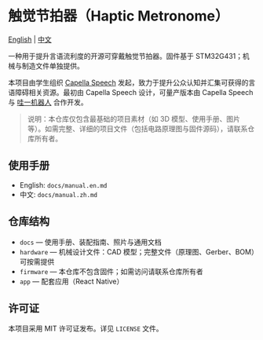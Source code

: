 # 触觉节拍器（Haptic Metronome）

[English](README.md) | [中文](README.zh.md)

一种用于提升言语流利度的开源可穿戴触觉节拍器。固件基于 STM32G431；机械与制造文件单独提供。

本项目由学生组织 [Capella Speech](https://capella-speech.org) 发起，致力于提升公众认知并汇集可获得的言语障碍相关资源。最初由 Capella Speech 设计，可量产版本由 Capella Speech 与 [哇一机器人](https://wayi-edu.com/) 合作开发。

> 说明：本仓库仅包含最基础的项目素材（如 3D 模型、使用手册、图片等）。如需完整、详细的项目文件（包括电路原理图与固件源码），请联系仓库所有者。

## 使用手册
- English: `docs/manual.en.md`
- 中文: `docs/manual.zh.md`

## 仓库结构
- `docs` — 使用手册、装配指南、照片与通用文档
- `hardware` — 机械设计文件：CAD 模型；完整文件（原理图、Gerber、BOM）可按需提供
- `firmware` — 本仓库不包含固件；如需访问请联系仓库所有者
- `app` — 配套应用（React Native）

## 许可证
本项目采用 MIT 许可证发布。详见 `LICENSE` 文件。
